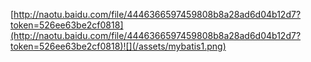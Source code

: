[http://naotu.baidu.com/file/4446366597459808b8a28ad6d04b12d7?token=526ee63be2cf0818](http://naotu.baidu.com/file/4446366597459808b8a28ad6d04b12d7?token=526ee63be2cf0818)![](/assets/mybatis1.png)

